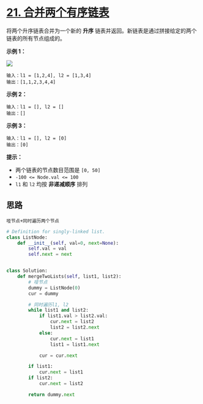 # [21. 合并两个有序链表](https://leetcode-cn.com/problems/merge-two-sorted-lists/)

将两个升序链表合并为一个新的 **升序** 链表并返回。新链表是通过拼接给定的两个链表的所有节点组成的。 

**示例 1：**

![](https://assets.leetcode.com/uploads/2020/10/03/merge_ex1.jpg)

```
输入：l1 = [1,2,4], l2 = [1,3,4]
输出：[1,1,2,3,4,4]
```

**示例 2：**

```
输入：l1 = [], l2 = []
输出：[]
```

**示例 3：**

```
输入：l1 = [], l2 = [0]
输出：[0]
```

**提示：**

- 两个链表的节点数目范围是 `[0, 50]`
- `-100 <= Node.val <= 100`
- `l1` 和 `l2` 均按 **非递减顺序** 排列



## 思路

```
哑节点+同时遍历两个节点
```



```python
# Definition for singly-linked list.
class ListNode:
    def __init__(self, val=0, next=None):
        self.val = val
        self.next = next


class Solution:
    def mergeTwoLists(self, list1, list2):
        # 哑节点
        dummy = ListNode(0)
        cur = dummy

        # 同时遍历l1, l2
        while list1 and list2:
            if list1.val > list2.val:
                cur.next = list2
                list2 = list2.next
            else:
                cur.next = list1
                list1 = list1.next

            cur = cur.next

        if list1:
            cur.next = list1
        if list2:
            cur.next = list2

        return dummy.next
```

